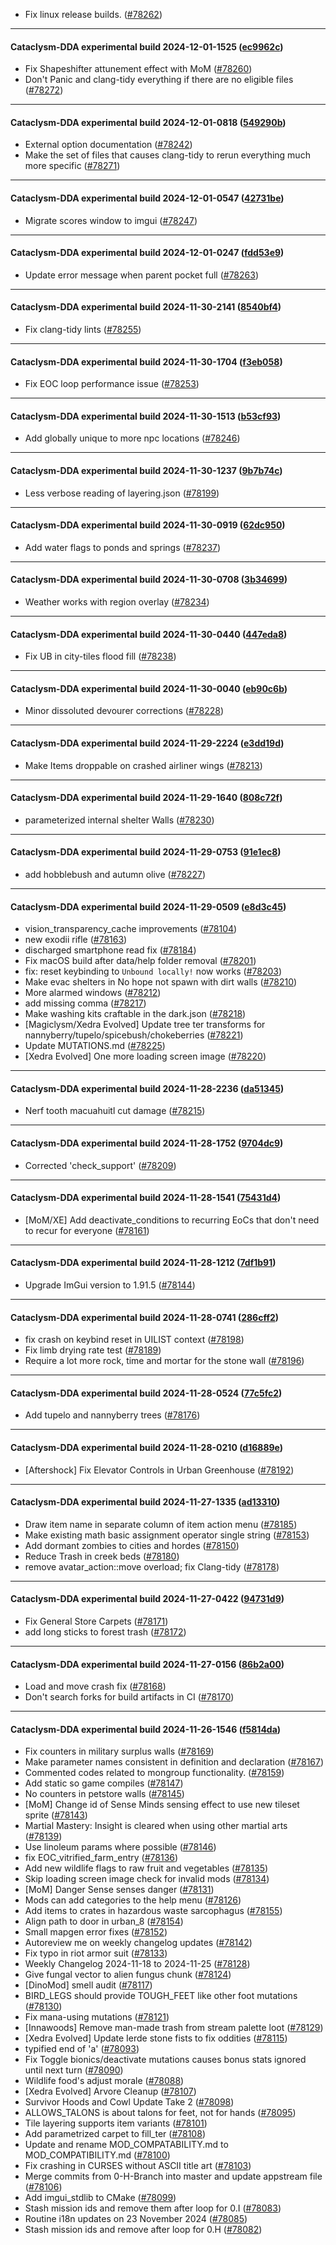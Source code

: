 * Fix linux release builds. ([#78262](https://github.com/CleverRaven/Cataclysm-DDA/pull/78262))

---

#### Cataclysm-DDA experimental build 2024-12-01-1525 ([ec9962c](https://github.com/CleverRaven/Cataclysm-DDA/releases/tag/cdda-experimental-2024-12-01-1525))

* Fix Shapeshifter attunement effect with MoM ([#78260](https://github.com/CleverRaven/Cataclysm-DDA/pull/78260))
* Don't Panic and clang-tidy everything if there are no eligible files ([#78272](https://github.com/CleverRaven/Cataclysm-DDA/pull/78272))

---

#### Cataclysm-DDA experimental build 2024-12-01-0818 ([549290b](https://github.com/CleverRaven/Cataclysm-DDA/releases/tag/cdda-experimental-2024-12-01-0818))

* External option documentation ([#78242](https://github.com/CleverRaven/Cataclysm-DDA/pull/78242))
* Make the set of files that causes clang-tidy to rerun everything much more specific ([#78271](https://github.com/CleverRaven/Cataclysm-DDA/pull/78271))

---

#### Cataclysm-DDA experimental build 2024-12-01-0547 ([42731be](https://github.com/CleverRaven/Cataclysm-DDA/releases/tag/cdda-experimental-2024-12-01-0547))

* Migrate scores window to imgui ([#78247](https://github.com/CleverRaven/Cataclysm-DDA/pull/78247))

---

#### Cataclysm-DDA experimental build 2024-12-01-0247 ([fdd53e9](https://github.com/CleverRaven/Cataclysm-DDA/releases/tag/cdda-experimental-2024-12-01-0247))

* Update error message when parent pocket full ([#78263](https://github.com/CleverRaven/Cataclysm-DDA/pull/78263))

---

#### Cataclysm-DDA experimental build 2024-11-30-2141 ([8540bf4](https://github.com/CleverRaven/Cataclysm-DDA/releases/tag/cdda-experimental-2024-11-30-2141))

* Fix clang-tidy lints ([#78255](https://github.com/CleverRaven/Cataclysm-DDA/pull/78255))

---

#### Cataclysm-DDA experimental build 2024-11-30-1704 ([f3eb058](https://github.com/CleverRaven/Cataclysm-DDA/releases/tag/cdda-experimental-2024-11-30-1704))

* Fix EOC loop performance issue ([#78253](https://github.com/CleverRaven/Cataclysm-DDA/pull/78253))

---

#### Cataclysm-DDA experimental build 2024-11-30-1513 ([b53cf93](https://github.com/CleverRaven/Cataclysm-DDA/releases/tag/cdda-experimental-2024-11-30-1513))

* Add globally unique to more npc locations ([#78246](https://github.com/CleverRaven/Cataclysm-DDA/pull/78246))

---

#### Cataclysm-DDA experimental build 2024-11-30-1237 ([9b7b74c](https://github.com/CleverRaven/Cataclysm-DDA/releases/tag/cdda-experimental-2024-11-30-1237))

* Less verbose reading of layering.json ([#78199](https://github.com/CleverRaven/Cataclysm-DDA/pull/78199))

---

#### Cataclysm-DDA experimental build 2024-11-30-0919 ([62dc950](https://github.com/CleverRaven/Cataclysm-DDA/releases/tag/cdda-experimental-2024-11-30-0919))

* Add water flags to ponds and springs ([#78237](https://github.com/CleverRaven/Cataclysm-DDA/pull/78237))

---

#### Cataclysm-DDA experimental build 2024-11-30-0708 ([3b34699](https://github.com/CleverRaven/Cataclysm-DDA/releases/tag/cdda-experimental-2024-11-30-0708))

* Weather works with region overlay ([#78234](https://github.com/CleverRaven/Cataclysm-DDA/pull/78234))

---

#### Cataclysm-DDA experimental build 2024-11-30-0440 ([447eda8](https://github.com/CleverRaven/Cataclysm-DDA/releases/tag/cdda-experimental-2024-11-30-0440))

* Fix UB in city-tiles flood fill ([#78238](https://github.com/CleverRaven/Cataclysm-DDA/pull/78238))

---

#### Cataclysm-DDA experimental build 2024-11-30-0040 ([eb90c6b](https://github.com/CleverRaven/Cataclysm-DDA/releases/tag/cdda-experimental-2024-11-30-0040))

* Minor dissoluted devourer corrections ([#78228](https://github.com/CleverRaven/Cataclysm-DDA/pull/78228))

---

#### Cataclysm-DDA experimental build 2024-11-29-2224 ([e3dd19d](https://github.com/CleverRaven/Cataclysm-DDA/releases/tag/cdda-experimental-2024-11-29-2224))

* Make Items droppable on crashed airliner wings ([#78213](https://github.com/CleverRaven/Cataclysm-DDA/pull/78213))

---

#### Cataclysm-DDA experimental build 2024-11-29-1640 ([808c72f](https://github.com/CleverRaven/Cataclysm-DDA/releases/tag/cdda-experimental-2024-11-29-1640))

* parameterized internal shelter Walls ([#78230](https://github.com/CleverRaven/Cataclysm-DDA/pull/78230))

---

#### Cataclysm-DDA experimental build 2024-11-29-0753 ([91e1ec8](https://github.com/CleverRaven/Cataclysm-DDA/releases/tag/cdda-experimental-2024-11-29-0753))

* add hobblebush and autumn olive ([#78227](https://github.com/CleverRaven/Cataclysm-DDA/pull/78227))

---

#### Cataclysm-DDA experimental build 2024-11-29-0509 ([e8d3c45](https://github.com/CleverRaven/Cataclysm-DDA/releases/tag/cdda-experimental-2024-11-29-0509))

* vision_transparency_cache improvements ([#78104](https://github.com/CleverRaven/Cataclysm-DDA/pull/78104))
* new exodii rifle ([#78163](https://github.com/CleverRaven/Cataclysm-DDA/pull/78163))
* discharged smartphone read fix ([#78184](https://github.com/CleverRaven/Cataclysm-DDA/pull/78184))
* Fix macOS build after data/help folder removal ([#78201](https://github.com/CleverRaven/Cataclysm-DDA/pull/78201))
* fix: reset keybinding to `Unbound locally!` now works ([#78203](https://github.com/CleverRaven/Cataclysm-DDA/pull/78203))
* Make evac shelters in No hope not spawn with dirt walls ([#78210](https://github.com/CleverRaven/Cataclysm-DDA/pull/78210))
* More alarmed windows ([#78212](https://github.com/CleverRaven/Cataclysm-DDA/pull/78212))
* add missing comma ([#78217](https://github.com/CleverRaven/Cataclysm-DDA/pull/78217))
* Make washing kits craftable in the dark.json ([#78218](https://github.com/CleverRaven/Cataclysm-DDA/pull/78218))
* [Magiclysm/Xedra Evolved] Update tree ter transforms for nannyberry/tupelo/spicebush/chokeberries ([#78221](https://github.com/CleverRaven/Cataclysm-DDA/pull/78221))
* Update MUTATIONS.md ([#78225](https://github.com/CleverRaven/Cataclysm-DDA/pull/78225))
* [Xedra Evolved] One more loading screen image ([#78220](https://github.com/CleverRaven/Cataclysm-DDA/pull/78220))

---

#### Cataclysm-DDA experimental build 2024-11-28-2236 ([da51345](https://github.com/CleverRaven/Cataclysm-DDA/releases/tag/cdda-experimental-2024-11-28-2236))

* Nerf tooth macuahuitl cut damage ([#78215](https://github.com/CleverRaven/Cataclysm-DDA/pull/78215))

---

#### Cataclysm-DDA experimental build 2024-11-28-1752 ([9704dc9](https://github.com/CleverRaven/Cataclysm-DDA/releases/tag/cdda-experimental-2024-11-28-1752))

* Corrected 'check_support' ([#78209](https://github.com/CleverRaven/Cataclysm-DDA/pull/78209))

---

#### Cataclysm-DDA experimental build 2024-11-28-1541 ([75431d4](https://github.com/CleverRaven/Cataclysm-DDA/releases/tag/cdda-experimental-2024-11-28-1541))

* [MoM/XE] Add deactivate_conditions to recurring EoCs that don't need to recur for everyone ([#78161](https://github.com/CleverRaven/Cataclysm-DDA/pull/78161))

---

#### Cataclysm-DDA experimental build 2024-11-28-1212 ([7df1b91](https://github.com/CleverRaven/Cataclysm-DDA/releases/tag/cdda-experimental-2024-11-28-1212))

* Upgrade ImGui version to 1.91.5 ([#78144](https://github.com/CleverRaven/Cataclysm-DDA/pull/78144))

---

#### Cataclysm-DDA experimental build 2024-11-28-0741 ([286cff2](https://github.com/CleverRaven/Cataclysm-DDA/releases/tag/cdda-experimental-2024-11-28-0741))

* fix crash on keybind reset in UILIST context ([#78198](https://github.com/CleverRaven/Cataclysm-DDA/pull/78198))
* Fix limb drying rate test ([#78189](https://github.com/CleverRaven/Cataclysm-DDA/pull/78189))
* Require a lot more rock, time and mortar for the stone wall ([#78196](https://github.com/CleverRaven/Cataclysm-DDA/pull/78196))

---

#### Cataclysm-DDA experimental build 2024-11-28-0524 ([77c5fc2](https://github.com/CleverRaven/Cataclysm-DDA/releases/tag/cdda-experimental-2024-11-28-0524))

* Add tupelo and nannyberry trees ([#78176](https://github.com/CleverRaven/Cataclysm-DDA/pull/78176))

---

#### Cataclysm-DDA experimental build 2024-11-28-0210 ([d16889e](https://github.com/CleverRaven/Cataclysm-DDA/releases/tag/cdda-experimental-2024-11-28-0210))

* [Aftershock] Fix Elevator Controls in Urban Greenhouse ([#78192](https://github.com/CleverRaven/Cataclysm-DDA/pull/78192))

---

#### Cataclysm-DDA experimental build 2024-11-27-1335 ([ad13310](https://github.com/CleverRaven/Cataclysm-DDA/releases/tag/cdda-experimental-2024-11-27-1335))

* Draw item name in separate column of item action menu ([#78185](https://github.com/CleverRaven/Cataclysm-DDA/pull/78185))
* Make existing math basic assignment operator single string ([#78153](https://github.com/CleverRaven/Cataclysm-DDA/pull/78153))
* Add dormant zombies to cities and hordes ([#78150](https://github.com/CleverRaven/Cataclysm-DDA/pull/78150))
* Reduce Trash in creek beds ([#78180](https://github.com/CleverRaven/Cataclysm-DDA/pull/78180))
* remove avatar_action::move overload; fix Clang-tidy ([#78178](https://github.com/CleverRaven/Cataclysm-DDA/pull/78178))

---

#### Cataclysm-DDA experimental build 2024-11-27-0422 ([94731d9](https://github.com/CleverRaven/Cataclysm-DDA/releases/tag/cdda-experimental-2024-11-27-0422))

* Fix General Store Carpets ([#78171](https://github.com/CleverRaven/Cataclysm-DDA/pull/78171))
* add long sticks to forest trash ([#78172](https://github.com/CleverRaven/Cataclysm-DDA/pull/78172))

---

#### Cataclysm-DDA experimental build 2024-11-27-0156 ([86b2a00](https://github.com/CleverRaven/Cataclysm-DDA/releases/tag/cdda-experimental-2024-11-27-0156))

* Load and move crash fix ([#78168](https://github.com/CleverRaven/Cataclysm-DDA/pull/78168))
* Don't search forks for build artifacts in CI ([#78170](https://github.com/CleverRaven/Cataclysm-DDA/pull/78170))

---

#### Cataclysm-DDA experimental build 2024-11-26-1546 ([f5814da](https://github.com/CleverRaven/Cataclysm-DDA/releases/tag/cdda-experimental-2024-11-26-1546))

* Fix counters in military surplus walls ([#78169](https://github.com/CleverRaven/Cataclysm-DDA/pull/78169))
* Make parameter names consistent in definition and declaration ([#78167](https://github.com/CleverRaven/Cataclysm-DDA/pull/78167))
* Commented codes related to mongroup functionality. ([#78159](https://github.com/CleverRaven/Cataclysm-DDA/pull/78159))
* Add static so game compiles ([#78147](https://github.com/CleverRaven/Cataclysm-DDA/pull/78147))
* No counters in petstore walls ([#78145](https://github.com/CleverRaven/Cataclysm-DDA/pull/78145))
* [MoM] Change id of Sense Minds sensing effect to use new tileset sprite ([#78143](https://github.com/CleverRaven/Cataclysm-DDA/pull/78143))
* Martial Mastery: Insight is cleared when using other martial arts ([#78139](https://github.com/CleverRaven/Cataclysm-DDA/pull/78139))
* Use linoleum params where possible ([#78146](https://github.com/CleverRaven/Cataclysm-DDA/pull/78146))
* fix EOC_vitrified_farm_entry ([#78136](https://github.com/CleverRaven/Cataclysm-DDA/pull/78136))
* Add new wildlife flags to raw fruit and vegetables ([#78135](https://github.com/CleverRaven/Cataclysm-DDA/pull/78135))
* Skip loading screen image check for invalid mods ([#78134](https://github.com/CleverRaven/Cataclysm-DDA/pull/78134))
* [MoM] Danger Sense senses danger ([#78131](https://github.com/CleverRaven/Cataclysm-DDA/pull/78131))
* Mods can add categories to the help menu ([#78126](https://github.com/CleverRaven/Cataclysm-DDA/pull/78126))
* Add items to crates in hazardous waste sarcophagus ([#78155](https://github.com/CleverRaven/Cataclysm-DDA/pull/78155))
* Align path to door in urban_8 ([#78154](https://github.com/CleverRaven/Cataclysm-DDA/pull/78154))
* Small mapgen error fixes ([#78152](https://github.com/CleverRaven/Cataclysm-DDA/pull/78152))
* Autoreview me on weekly changelog updates ([#78142](https://github.com/CleverRaven/Cataclysm-DDA/pull/78142))
* Fix typo in riot armor suit ([#78133](https://github.com/CleverRaven/Cataclysm-DDA/pull/78133))
* Weekly Changelog 2024-11-18 to 2024-11-25 ([#78128](https://github.com/CleverRaven/Cataclysm-DDA/pull/78128))
* Give fungal vector to alien fungus chunk ([#78124](https://github.com/CleverRaven/Cataclysm-DDA/pull/78124))
* [DinoMod] smell audit ([#78117](https://github.com/CleverRaven/Cataclysm-DDA/pull/78117))
* BIRD_LEGS should provide TOUGH_FEET like other foot mutations ([#78130](https://github.com/CleverRaven/Cataclysm-DDA/pull/78130))
* Fix mana-using mutations ([#78121](https://github.com/CleverRaven/Cataclysm-DDA/pull/78121))
* [Innawoods] Remove man-made trash from stream palette loot ([#78129](https://github.com/CleverRaven/Cataclysm-DDA/pull/78129))
* [Xedra Evolved] Update Ierde stone fists to fix oddities ([#78115](https://github.com/CleverRaven/Cataclysm-DDA/pull/78115))
* typified end of 'a' ([#78093](https://github.com/CleverRaven/Cataclysm-DDA/pull/78093))
* Fix Toggle bionics/deactivate mutations causes bonus stats ignored until next turn ([#78090](https://github.com/CleverRaven/Cataclysm-DDA/pull/78090))
* Wildlife food's adjust morale ([#78088](https://github.com/CleverRaven/Cataclysm-DDA/pull/78088))
* [Xedra Evolved] Arvore Cleanup ([#78107](https://github.com/CleverRaven/Cataclysm-DDA/pull/78107))
* Survivor Hoods and Cowl Update Take 2 ([#78098](https://github.com/CleverRaven/Cataclysm-DDA/pull/78098))
* ALLOWS_TALONS is about talons for feet, not for hands ([#78095](https://github.com/CleverRaven/Cataclysm-DDA/pull/78095))
* Tile layering supports item variants ([#78101](https://github.com/CleverRaven/Cataclysm-DDA/pull/78101))
* Add parametrized carpet to fill_ter ([#78108](https://github.com/CleverRaven/Cataclysm-DDA/pull/78108))
* Update and rename MOD_COMPATABILITY.md to MOD_COMPATIBILITY.md ([#78100](https://github.com/CleverRaven/Cataclysm-DDA/pull/78100))
* Fix crashing in CURSES without ASCII title art ([#78103](https://github.com/CleverRaven/Cataclysm-DDA/pull/78103))
* Merge commits from 0-H-Branch into master and update appstream file ([#78106](https://github.com/CleverRaven/Cataclysm-DDA/pull/78106))
* Add imgui_stdlib to CMake ([#78099](https://github.com/CleverRaven/Cataclysm-DDA/pull/78099))
* Stash mission ids and remove them after loop for 0.I ([#78083](https://github.com/CleverRaven/Cataclysm-DDA/pull/78083))
* Routine i18n updates on 23 November 2024 ([#78085](https://github.com/CleverRaven/Cataclysm-DDA/pull/78085))
* Stash mission ids and remove after loop for 0.H ([#78082](https://github.com/CleverRaven/Cataclysm-DDA/pull/78082))
